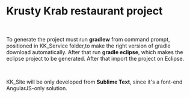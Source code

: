 <h1>Krusty Krab restaurant project</h1>
<br>
<p>To generate the project must run <strong>gradlew</strong> from command prompt, positioned in KK_Service folder,to make the right version of gradle download automatically. After that run <strong>gradle eclipse</strong>, which makes the eclipse project to be generated. After that import the project on Eclipse.</p>
<br>
<p>KK_Site will be only developed from <strong>Sublime Text</strong>, since it's a font-end AngularJS-only solution.</p> 